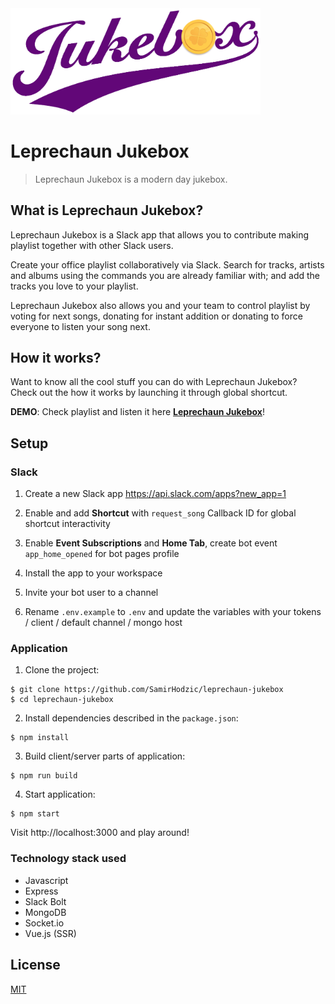 <img src="https://github.com/SamirHodzic/leprechaun-jukebox/blob/master/src/assets/logo.png" alt="logo" width="400"/>

# Leprechaun Jukebox
> Leprechaun Jukebox is a modern day jukebox. 

## What is Leprechaun Jukebox?

Leprechaun Jukebox is a Slack app that allows you to contribute making playlist together with other Slack users. 

Create your office playlist collaboratively via Slack.
Search for tracks, artists and albums using the commands you are already familiar with; and add the tracks you love to your playlist.

Leprechaun Jukebox also allows you and your team to control playlist by voting for next songs, donating for instant addition or donating to force everyone to listen your song next.

## How it works?
Want to know all the cool stuff you can do with Leprechaun Jukebox? 
Check out the how it works by launching it through global shortcut.

**DEMO**: Check playlist and listen it here **[Leprechaun Jukebox](https://leprechaun-jukebox.herokuapp.com)**!

## Setup

### Slack

1. Create a new Slack app https://api.slack.com/apps?new_app=1

2. Enable and add **Shortcut** with `request_song` Callback ID for global shortcut interactivity

3. Enable **Event Subscriptions** and **Home Tab**, create bot event `app_home_opened` for bot pages profile

4. Install the app to your workspace

5. Invite your bot user to a channel

6. Rename `.env.example` to `.env` and update the variables with your tokens / client / default channel / mongo host

### Application

1. Clone the project:
```shell
$ git clone https://github.com/SamirHodzic/leprechaun-jukebox
$ cd leprechaun-jukebox
```

2. Install dependencies described in the `package.json`:
``` shell
$ npm install
```

3. Build client/server parts of application:
```shell
$ npm run build
```

4. Start application:
```shell
$ npm start
```

Visit http://localhost:3000 and play around!

### Technology stack used

- Javascript
- Express
- Slack Bolt
- MongoDB
- Socket.io
- Vue.js (SSR)

## License
[MIT](https://github.com/SamirHodzic/leprechaun-jukebox/blob/master/LICENSE)
